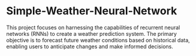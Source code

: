 # Simple-Weather-Neural-Network
This project focuses on harnessing the capabilities of recurrent neural networks (RNNs) to create a weather prediction system. The primary objective is to forecast future weather conditions based on historical data, enabling users to anticipate changes and make informed decisions.
